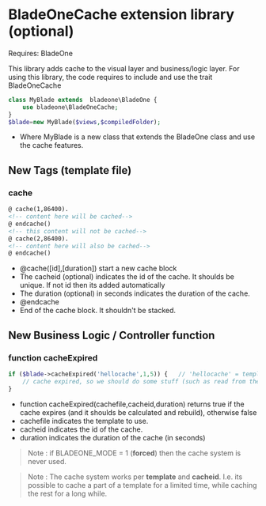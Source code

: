 # BladeOneCache extension library (optional)

Requires: BladeOne

This library adds cache to the visual layer and business/logic layer.
For using this library, the code requires to include and use the trait BladeOneCache

```php
class MyBlade extends  bladeone\BladeOne {
    use bladeone\BladeOneCache;
}
$blade=new MyBlade($views,$compiledFolder);
```
- Where MyBlade is a new class that extends the BladeOne class and use the cache features.



## New Tags (template file)

### cache

```html
@ cache(1,86400). 
<!-- content here will be cached-->
@ endcache()
<!-- this content will not be cached-->
@ cache(2,86400). 
<!-- content here will also be cached-->
@ endcache()
```

- @cache([id],[duration]) start a new cache block
-   The cacheid (optional) indicates the id of the cache. It shoulds be unique. If not id then its added automatically
-   The duration (optional) in seconds indicates the duration of the cache. 
- @endcache
-   End of the cache block.  It shouldn't be stacked.

## New Business Logic / Controller function

### function cacheExpired
```php
if ($blade->cacheExpired('hellocache',1,5)) {   // 'hellocache' = template, 1 = id cache, 5 = duration (seconds)
    // cache expired, so we should do some stuff (such as read from the database)
}
``` 

- function cacheExpired(cachefile,cacheid,duration) returns true if the cache expires (and it shoulds be calculated and rebuild), otherwise false
-    cachefile indicates the template to use.
-    cacheid  indicates the id of the cache.
-    duration indicates the duration of the cache (in seconds)

> Note : if BLADEONE_MODE = 1 (**forced**) then the cache system is never used.

> Note : The cache system works per **template** and **cacheid**. I.e. its possible to cache a part of a template for a limited time, while caching the rest for a long while.
